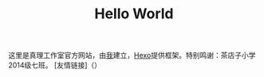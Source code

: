 ﻿---
title: Hello World
---
这里是真理工作室官方网站，由[我](https://zenglixing0822.github.io)建立，[Hexo](https:\\hexo.io)提供框架。特别鸣谢：茶店子小学2014级七班。
[友情链接]（）
